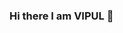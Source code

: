 ### Hi there I am VIPUL 👋

<!--
**vipulgupta22/vipulgupta22** is a ✨ _special_ ✨ repository because its `README.md` (this file) appears on your GitHub profile.

## I am a Student
🔭 I’m currently working on my skills
🌱 I’m currently learning Web Designing
💬 Don't Ask me about anything😄
⚡ Fun fact: I am very Lazy

### Connect with me:
Instagram: https://www.instagram.com/its_vipul.gupta/
<br>
Linkedin: https://www.linkedin.com/in/vipul-gup-2204/
